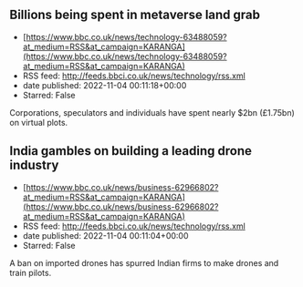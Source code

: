 ## Billions being spent in metaverse land grab
 - [https://www.bbc.co.uk/news/technology-63488059?at_medium=RSS&at_campaign=KARANGA](https://www.bbc.co.uk/news/technology-63488059?at_medium=RSS&at_campaign=KARANGA)
 - RSS feed: http://feeds.bbci.co.uk/news/technology/rss.xml
 - date published: 2022-11-04 00:11:18+00:00
 - Starred: False

Corporations, speculators and individuals have spent nearly $2bn (£1.75bn) on virtual plots.

## India gambles on building a leading drone industry
 - [https://www.bbc.co.uk/news/business-62966802?at_medium=RSS&at_campaign=KARANGA](https://www.bbc.co.uk/news/business-62966802?at_medium=RSS&at_campaign=KARANGA)
 - RSS feed: http://feeds.bbci.co.uk/news/technology/rss.xml
 - date published: 2022-11-04 00:11:04+00:00
 - Starred: False

A ban on imported drones has spurred Indian firms to make drones and train pilots.
